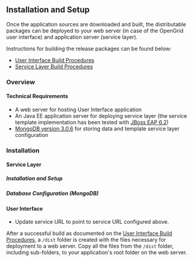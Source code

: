 ## Installation and Setup
Once the application sources are downloaded and built, the distributable packages can be deployed to your web server (in case of the OpenGrid user interface) and application server (service layer).

Instructions for building the release packages can be found below:
* [User Interface Build Procedures](https://github.com/Chicago/opengrid/blob/master/docs/Build%20Procedures.md)
* [Service Layer Build Procedures](https://github.com/Chicago/opengrid-svc-template/blob/master/docs/Build%20Procedures.md)

### Overview
#### Technical Requirements
* A web server for hosting User Interface application
* An Java EE application server for deploying service layer (the service template implementation has been tested with [JBoss EAP 6.2](http://www.jboss.org/products/eap/download/))
* [MongoDB version 3.0.6](https://www.mongodb.org/downloads#production) for storing data and template service layer configuration


### Installation
#### Service Layer
##### Installation and Setup
##### Database Configuration (MongoDB)

#### User Interface
* Update service URL to point to service URL configured above.

After a successful build as documented on the [User Interface Build Procedures](https://github.com/Chicago/opengrid/blob/master/docs/Build%20Procedures.md), a `/dist` folder is created with the files necessary for deployment to a web server. Copy all the files from the `/dist` folder, including sub-folders, to your application's root folder on the web server. 



